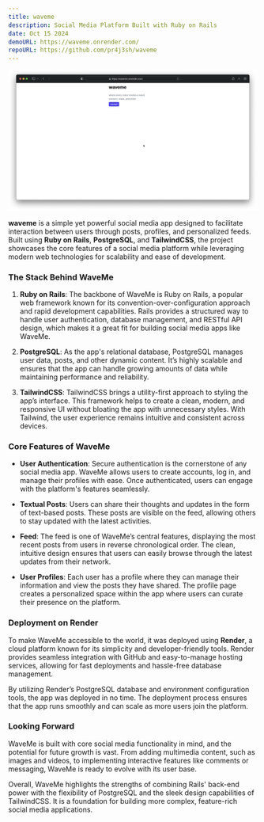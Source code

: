 ```yaml
---
title: waveme
description: Social Media Platform Built with Ruby on Rails
date: Oct 15 2024
demoURL: https://waveme.onrender.com/
repoURL: https://github.com/pr4j3sh/waveme
---
```

![waveme](./cover.png)

**waveme** is a simple yet powerful social media app designed to facilitate interaction between users through posts, profiles, and personalized feeds. Built using **Ruby on Rails**, **PostgreSQL**, and **TailwindCSS**, the project showcases the core features of a social media platform while leveraging modern web technologies for scalability and ease of development.

### The Stack Behind WaveMe

1. **Ruby on Rails**: The backbone of WaveMe is Ruby on Rails, a popular web framework known for its convention-over-configuration approach and rapid development capabilities. Rails provides a structured way to handle user authentication, database management, and RESTful API design, which makes it a great fit for building social media apps like WaveMe.

2. **PostgreSQL**: As the app's relational database, PostgreSQL manages user data, posts, and other dynamic content. It’s highly scalable and ensures that the app can handle growing amounts of data while maintaining performance and reliability.

3. **TailwindCSS**: TailwindCSS brings a utility-first approach to styling the app’s interface. This framework helps to create a clean, modern, and responsive UI without bloating the app with unnecessary styles. With Tailwind, the user experience remains intuitive and consistent across devices.

### Core Features of WaveMe

- **User Authentication**: Secure authentication is the cornerstone of any social media app. WaveMe allows users to create accounts, log in, and manage their profiles with ease. Once authenticated, users can engage with the platform's features seamlessly.
  
- **Textual Posts**: Users can share their thoughts and updates in the form of text-based posts. These posts are visible on the feed, allowing others to stay updated with the latest activities.

- **Feed**: The feed is one of WaveMe’s central features, displaying the most recent posts from users in reverse chronological order. The clean, intuitive design ensures that users can easily browse through the latest updates from their network.

- **User Profiles**: Each user has a profile where they can manage their information and view the posts they have shared. The profile page creates a personalized space within the app where users can curate their presence on the platform.

### Deployment on Render

To make WaveMe accessible to the world, it was deployed using **Render**, a cloud platform known for its simplicity and developer-friendly tools. Render provides seamless integration with GitHub and easy-to-manage hosting services, allowing for fast deployments and hassle-free database management.

By utilizing Render’s PostgreSQL database and environment configuration tools, the app was deployed in no time. The deployment process ensures that the app runs smoothly and can scale as more users join the platform.

### Looking Forward

WaveMe is built with core social media functionality in mind, and the potential for future growth is vast. From adding multimedia content, such as images and videos, to implementing interactive features like comments or messaging, WaveMe is ready to evolve with its user base.

Overall, WaveMe highlights the strengths of combining Rails' back-end power with the flexibility of PostgreSQL and the sleek design capabilities of TailwindCSS. It is a foundation for building more complex, feature-rich social media applications.